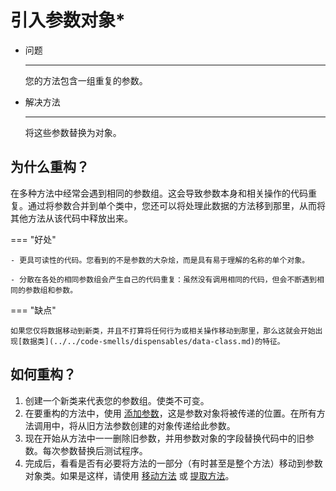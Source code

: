 # 引入参数对象*

<div class="grid cards" markdown>

- 问题

    ---

    您的方法包含一组重复的参数。

- 解决方法

    ---

    将这些参数替换为对象。

</div>

## 为什么重构？

在多种方法中经常会遇到相同的参数组。这会导致参数本身和相关操作的代码重复。通过将参数合并到单个类中，您还可以将处理此数据的方法移到那里，从而将其他方法从该代码中释放出来。

=== "好处"

    - 更具可读性的代码。您看到的不是参数的大杂烩，而是具有易于理解的名称的单个对象。

    - 分散在各处的相同参数组会产生自己的代码重复：虽然没有调用相同的代码，但会不断遇到相同的参数组和参数。

=== "缺点"

    如果您仅将数据移动到新类，并且不打算将任何行为或相关操作移动到那里，那么这就会开始出现[数据类](../../code-smells/dispensables/data-class.md)的特征。

## 如何重构？

1. 创建一个新类来代表您的参数组。使类不可变。
2. 在要重构的方法中，使用 [添加参数](./add-parameter.md)，这是参数对象将被传递的位置。在所有方法调用中，将从旧方法参数创建的对象传递给此参数。
3. 现在开始从方法中一一删除旧参数，并用参数对象的字段替换代码中的旧参数。每次参数替换后测试程序。
4. 完成后，看看是否有必要将方法的一部分（有时甚至是整个方法）移动到参数对象类。如果是这样，请使用 [移动方法](../moving-features-between-objects/move-method.md) 或 [提取方法](../composing-methods/extract-method.md)。
